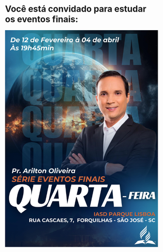 # Você está convidado para estudar os eventos finais: 

![fôlder](https://github.com/ricardocvel/temp_iasd/blob/master/eventos_finais.jpeg "fôlder")


